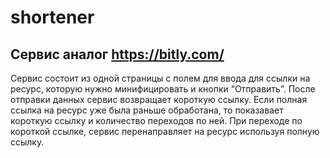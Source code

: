 # shortener
## Сервис аналог https://bitly.com/ 
Сервис состоит из одной страницы с полем для ввода для ссылки на ресурс, которую нужно минифицировать и кнопки “Отправить”. 
После отправки данных сервис возвращает короткую ссылку. 
Если полная ссылка на ресурс уже была раньше обработана, то показавает короткую ссылку и количество переходов по ней. 
При переходе по короткой ссылке, сервис перенаправляет на ресурс используя полную ссылку. 
